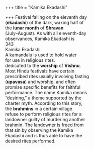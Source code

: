 +++
title = "Kamika Ekadashi"

+++
Festival falling on the eleventh day  
(**ekadashi**) of the dark, waxing half of  
the **lunar month** of **Shravan**  
(July–August). As with all eleventh-day  
observances, Kamika Ekadashi is  
343  
Kamika Ekadashi  
A kamandalu is used to hold water  
for use in religious rites.  
dedicated to the **worship** of **Vishnu**.  
Most Hindu festivals have certain  
prescribed rites usually involving fasting  
(**upavasa**) and worship, and often  
promise specific benefits for faithful  
performance. The name Kamika means  
“desiring,” a theme supported by the  
charter myth. According to this story,  
the **brahmins** in a certain village  
refuse to perform religious rites for a  
landowner guilty of murdering another  
brahmin. The landowner is freed from  
that sin by observing the Kamika  
Ekadashi and is thus able to have the  
desired rites performed.